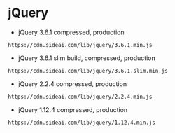 
# jQuery

- jQuery 3.6.1 compressed, production
```
https://cdn.sideai.com/lib/jquery/3.6.1.min.js
```

- jQuery 3.6.1 slim build, compressed, production
```
https://cdn.sideai.com/lib/jquery/3.6.1.slim.min.js
```

- jQuery 2.2.4 compressed, production
```
https://cdn.sideai.com/lib/jquery/2.2.4.min.js
```

- jQuery 1.12.4 compressed, production
```
https://cdn.sideai.com/lib/jquery/1.12.4.min.js
```